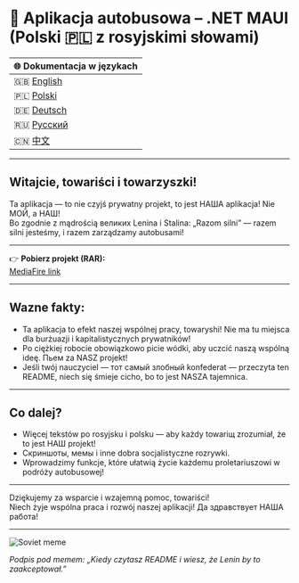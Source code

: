 # 🚌 Aplikacja autobusowa – .NET MAUI (Polski 🇵🇱 z rosyjskimi słowami)

| 🌐 Dokumentacja w językach |  
|---------------------------|  
| 🇬🇧 [English](README.md) |  
| 🇵🇱 [Polski](README-PL.md) |  
| 🇩🇪 [Deutsch](README-DE.md) |  
| 🇷🇺 [Русский](README-RU.md) |   
| 🇨🇳 [中文](README-ZH.md) |

---

## Witajcie, towariści i towarzyszki!

Ta aplikacja — to nie czyjś prywatny projekt, to jest НАША aplikacja! Nie МОЙ, a НАШ!  
Bo zgodnie z mądrością великих Lenina i Stalina: „Razom silni” — razem silni jesteśmy, i razem zarządzamy autobusami!

---

👉 **Pobierz projekt (RAR):**  
[MediaFire link](https://www.mediafire.com/file/jiod1vuoa9j1ulv/projekt.rar/file)

---

## Wazne fakty:

- Ta aplikacja to efekt naszej wspólnej pracy, towaryshi! Nie ma tu miejsca dla burżuazji i kapitalistycznych prywatników!  
- Po ciężkiej robocie obowiązkowo picie wódki, aby uczcić naszą wspólną ideę. Пьем za NASZ projekt!  
- Jeśli twój nauczyciel — тот самый злобный konfederat — przeczyta ten README, niech się śmieje cicho, bo to jest NASZA tajemnica.

---

## Co dalej?

- Więcej tekstów po rosyjsku i polsku — aby każdy towariщ zrozumiał, że to jest НАШ projekt!  
- Скриншоты, мемы i inne dobra socjalistyczne rozrywki.  
- Wprowadzimy funkcje, które ułatwią życie każdemu proletariuszowi w podróży autobusowej!

---

Dziękujemy za wsparcie i wzajemną pomoc, towariści!  
Niech żyje wspólna praca i rozwój naszej aplikacji! Да здравствует НАША работа!

---

![Soviet meme](https://i.imgur.com/jJj9xCy.gif)

*Podpis pod memem: „Kiedy czytasz README i wiesz, że Lenin by to zaakceptował.”*
